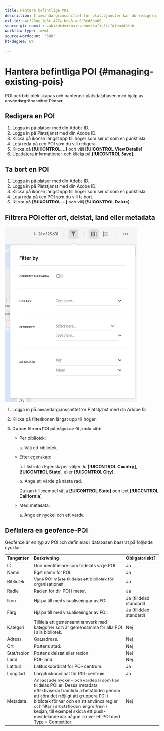 ```yaml
---
title: Hantera befintliga POI
description: I användargränssnittet för platstjänster kan du redigera, ta bort eller filtrera befintliga POI.
exl-id: a4cf28ae-1e3c-4724-bca3-ac1d0cd6da09
source-git-commit: 4ab15ded930b31e4e06920af31f37fdfe45df8eb
workflow-type: tm+mt
source-wordcount: '398'
ht-degree: 6%

---
```


# Hantera befintliga POI {#managing-existing-pois}

POI och bibliotek skapas och hanteras i platsdatabasen med hjälp av användargränssnittet Platser.

## Redigera en POI

1. Logga in på platser med din Adobe ID.
1. Logga in på Platstjänst med din Adobe ID.
1. Klicka på ikonen längst upp till höger som ser ut som en punktlista.
1. Leta reda på den POI som du vill redigera.
1. Klicka på **[!UICONTROL ...]** och välj **[!UICONTROL View Details]**.
1. Uppdatera informationen och klicka på **[!UICONTROL Save]**.

## Ta bort en POI

1. Logga in på platser med din Adobe ID.
1. Logga in på Platstjänst med din Adobe ID.
1. Klicka på ikonen längst upp till höger som ser ut som en punktlista.
1. Leta reda på den POI som du vill ta bort.
1. Klicka på **[!UICONTROL ...]** och välj **[!UICONTROL Delete]**.

## Filtrera POI efter ort, delstat, land eller metadata

![filtrera en POI](/help/assets/filter_poi.png)

1. Logga in på användargränssnittet för Platstjänst med din Adobe ID.
1. Klicka på filterikonen längst upp till höger.
1. Du kan filtrera POI på något av följande sätt:

   * Per bibliotek:

      a. Välj ett bibliotek.

   * Efter egenskap:

      a. I listrutan Egenskaper väljer du **[!UICONTROL Country]**, **[!UICONTROL State]**, eller **[!UICONTROL City]**.

      b. Ange ett värde på nästa rad.

      Du kan till exempel välja **[!UICONTROL State]** och text **[!UICONTROL California]**.

   * Med metadata:

      a. Ange en nyckel och ett värde.

## Definiera en geofence-POI

Geofence är en typ av POI och definieras i databasen baserat på följande nycklar:

| Tangenter | Beskrivning | Obligatoriskt? |
| :--- | :--- | :--- |
| ID | Unik identifierare som tilldelats varje POI | Ja |
| Namn | Eget namn för POI. | Ja |
| Bibliotek | Varje POI måste tilldelas ett bibliotek för organisationen. | Ja |
| Radie | Radien för din POI i meter. | Ja |
| Ikon | Hjälpa till med visualiseringar av POI. | Ja (tilldelad standard) |
| Färg | Hjälpa till med visualiseringar av POI. | Ja (tilldelad standard) |
| Kategori | Tilldela ett gemensamt ramverk med kategorier som är gemensamma för alla POI i alla bibliotek. | Nej |
| Adress | Gatuadress. | Nej |
| Ort | Postens stad. | Nej |
| Stat/region | Postens delstat eller region. | Nej |
| Land | POI-land. | Nej |
| Latitud | Latitudkoordinat för POI-centrum. | Ja |
| Longitud | Longituskoordinat för POI-centrum. | Ja |
| Metadata | Anpassade nyckel- och värdepar som kan tilldelas POI:er. Dessa metadata effektiviserar framtida arbetsflöden genom att göra det möjligt att gruppera POI i bibliotek för var och en att använda regler och filter i arbetsflöden längre fram i kedjan, till exempel skicka ett push-meddelande när någon skriver ett POI med Type = Competitor. | Nej |

